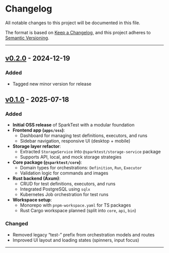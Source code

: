 # Changelog

All notable changes to this project will be documented in this file.

The format is based on [Keep a Changelog](https://keepachangelog.com/en/1.0.0/),
and this project adheres to [Semantic Versioning](https://semver.org/).

---

## [v0.2.0] - 2024-12-19

### Added

- Tagged new minor version for release

## [v0.1.0] - 2025-07-18

### Added

- **Initial OSS release** of SparkTest with a modular foundation
- **Frontend app (`apps/oss`)**:
  - Dashboard for managing test definitions, executors, and runs
  - Sidebar navigation, responsive UI (desktop + mobile)
- **Storage layer refactor**:
  - Extracted `StorageService` into `@sparktest/storage-service` package
  - Supports API, local, and mock storage strategies
- **Core package (`@sparktest/core`)**:
  - Domain types for orchestrations: `Definition`, `Run`, `Executor`
  - Validation logic for commands and images
- **Rust backend (Axum)**:
  - CRUD for test definitions, executors, and runs
  - Integrated PostgreSQL using `sqlx`
  - Kubernetes Job orchestration for test runs
- **Workspace setup**:
  - Monorepo with `pnpm-workspace.yaml` for TS packages
  - Rust Cargo workspace planned (split into `core`, `api`, `bin`)

### Changed

- Removed legacy “test-” prefix from orchestration models and routes
- Improved UI layout and loading states (spinners, input focus)

---

[Unreleased]: https://github.com/kevintatou/sparktest/compare/v0.2.0...HEAD
[v0.2.0]: https://github.com/kevintatou/sparktest/compare/v0.1.0...v0.2.0
[v0.1.0]: https://github.com/kevintatou/sparktest/releases/tag/v0.1.0
